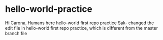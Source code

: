 # hello-world-practice
Hi Carona,
Humans here
hello-world first repo practice
Sak- changed the edit file in hello-world first repo practice, which is different from the master branch file


